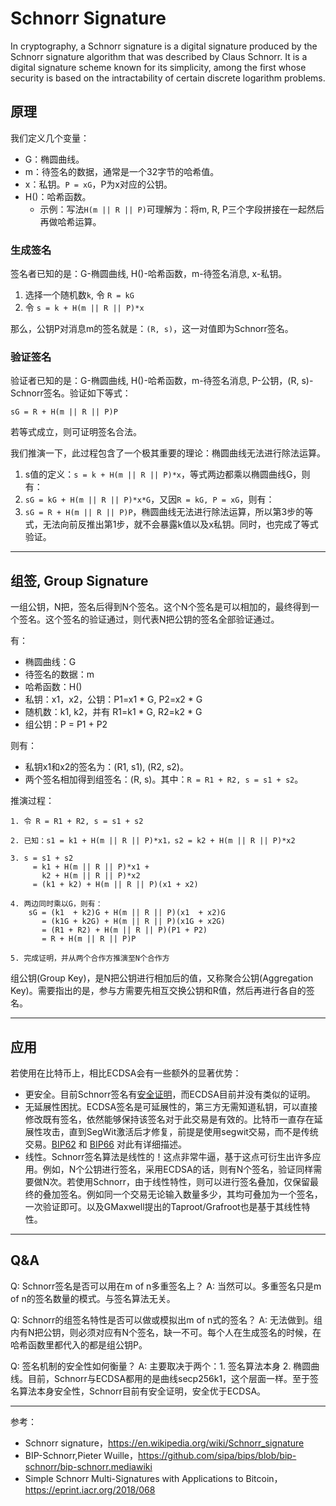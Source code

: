# Schnorr Signature

In cryptography, a Schnorr signature is a digital signature produced by the Schnorr signature algorithm that was described by Claus Schnorr. It is a digital signature scheme known for its simplicity, among the first whose security is based on the intractability of certain discrete logarithm problems.

## 原理

我们定义几个变量：

- G：椭圆曲线。
- m：待签名的数据，通常是一个32字节的哈希值。
- x：私钥。`P = xG`，P为x对应的公钥。
- H()：哈希函数。
  - 示例：写法`H(m || R || P)`可理解为：将m, R, P三个字段拼接在一起然后再做哈希运算。

### 生成签名

签名者已知的是：G-椭圆曲线, H()-哈希函数，m-待签名消息, x-私钥。

1. 选择一个随机数`k`, 令 `R = kG`
2. 令 `s = k + H(m || R || P)*x`

那么，公钥P对消息m的签名就是：`(R, s)`，这一对值即为Schnorr签名。

### 验证签名

验证者已知的是：G-椭圆曲线, H()-哈希函数，m-待签名消息, P-公钥，(R, s)-Schnorr签名。验证如下等式：

```
sG = R + H(m || R || P)P
```

若等式成立，则可证明签名合法。

我们推演一下，此过程包含了一个极其重要的理论：椭圆曲线无法进行除法运算。

1. s值的定义：`s = k + H(m || R || P)*x`，等式两边都乘以椭圆曲线G，则有：
2. `sG = kG + H(m || R || P)*x*G`，又因`R = kG, P = xG`，则有：
3. `sG = R + H(m || R || P)P`，椭圆曲线无法进行除法运算，所以第3步的等式，无法向前反推出第1步，就不会暴露k值以及x私钥。同时，也完成了等式验证。

***

## 组签, Group Signature

一组公钥，N把，签名后得到N个签名。这个N个签名是可以相加的，最终得到一个签名。这个签名的验证通过，则代表N把公钥的签名全部验证通过。

有：

- 椭圆曲线：G
- 待签名的数据：m
- 哈希函数：H()
- 私钥：x1，x2，公钥：P1=x1 * G, P2=x2 * G
- 随机数：k1, k2，并有 R1=k1 * G, R2=k2 * G
- 组公钥：P = P1 + P2

则有：

- 私钥x1和x2的签名为：(R1, s1), (R2, s2)。
- 两个签名相加得到组签名：(R, s)。其中：`R = R1 + R2, s = s1 + s2`。

推演过程：

```
1. 令 R = R1 + R2, s = s1 + s2

2. 已知：s1 = k1 + H(m || R || P)*x1，s2 = k2 + H(m || R || P)*x2

3. s = s1 + s2
     = k1 + H(m || R || P)*x1 +
       k2 + H(m || R || P)*x2
     = (k1 + k2) + H(m || R || P)(x1 + x2)

4. 两边同时乘以G，则有：
    sG = (k1  + k2)G + H(m || R || P)(x1  + x2)G
       = (k1G + k2G) + H(m || R || P)(x1G + x2G)
       = (R1 + R2) + H(m || R || P)(P1 + P2)
       = R + H(m || R || P)P

5. 完成证明，并从两个合作方推演至N个合作方
```

组公钥(Group Key)，是N把公钥进行相加后的值，又称聚合公钥(Aggregation Key)。需要指出的是，参与方需要先相互交换公钥和R值，然后再进行各自的签名。

***

## 应用

若使用在比特币上，相比ECDSA会有一些额外的显著优势：

- 更安全。目前Schnorr签名有[安全证明](https://www.di.ens.fr/david.pointcheval/Documents/Papers/2000_joc.pdf)，而ECDSA目前并没有类似的证明。
- 无延展性困扰。ECDSA签名是可延展性的，第三方无需知道私钥，可以直接修改既有签名，依然能够保持该签名对于此交易是有效的。比特币一直存在延展性攻击，直到SegWit激活后才修复，前提是使用segwit交易，而不是传统交易。[BIP62](https://github.com/bitcoin/bips/blob/master/bip-0062.mediawiki) 和 [BIP66](https://github.com/bitcoin/bips/blob/master/bip-0066.mediawiki) 对此有详细描述。
- 线性。Schnorr签名算法是线性的！这点非常牛逼，基于这点可衍生出许多应用。例如，N个公钥进行签名，采用ECDSA的话，则有N个签名，验证同样需要做N次。若使用Schnorr，由于线性特性，则可以进行签名叠加，仅保留最终的叠加签名。例如同一个交易无论输入数量多少，其均可叠加为一个签名，一次验证即可。以及GMaxwell提出的Taproot/Grafroot也是基于其线性特性。

***

## Q&A

Q: Schnorr签名是否可以用在m of n多重签名上？
A: 当然可以。多重签名只是m of n的签名数量的模式。与签名算法无关。

Q: Schnorr的组签名特性是否可以做或模拟出m of n式的签名？
A: 无法做到。组内有N把公钥，则必须对应有N个签名，缺一不可。每个人在生成签名的时候，在哈希函数里都代入的都是组公钥P。

Q: 签名机制的安全性如何衡量？
A: 主要取决于两个：1. 签名算法本身 2. 椭圆曲线。目前，Schnorr与ECDSA都用的是曲线secp256k1，这个层面一样。至于签名算法本身安全性，Schnorr目前有安全证明，安全优于ECDSA。

------

参考：

- Schnorr signature，https://en.wikipedia.org/wiki/Schnorr_signature
- BIP-Schnorr,Pieter Wuille，https://github.com/sipa/bips/blob/bip-schnorr/bip-schnorr.mediawiki
- Simple Schnorr Multi-Signatures with Applications to Bitcoin，https://eprint.iacr.org/2018/068